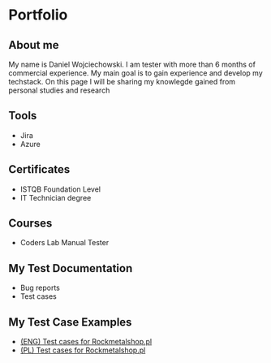 # Portfolio

## About me

My name is Daniel Wojciechowski. I am tester with more than 6 months of commercial experience. My main goal is to gain experience and develop my techstack. On this page I will be sharing my knowlegde gained from personal studies and research

## Tools 

* Jira
* Azure

## Certificates

* ISTQB Foundation Level
* IT Technician degree

## Courses

* Coders Lab Manual Tester

## My Test Documentation

* Bug reports
* Test cases

## My Test Case Examples

* [(ENG) Test cases for Rockmetalshop.pl](https://docs.google.com/spreadsheets/d/1vYufT6wvbZPd5n4V8VjCIn0dfrEDeoPuTmiFf0pA2bM/edit?usp=sharing)
* [(PL) Test cases for Rockmetalshop.pl](https://docs.google.com/spreadsheets/d/16Wy5cFgZu1iFpcOqpk89DwHcyQE16vPTeE8WYrivS9Y/edit?usp=sharing)

